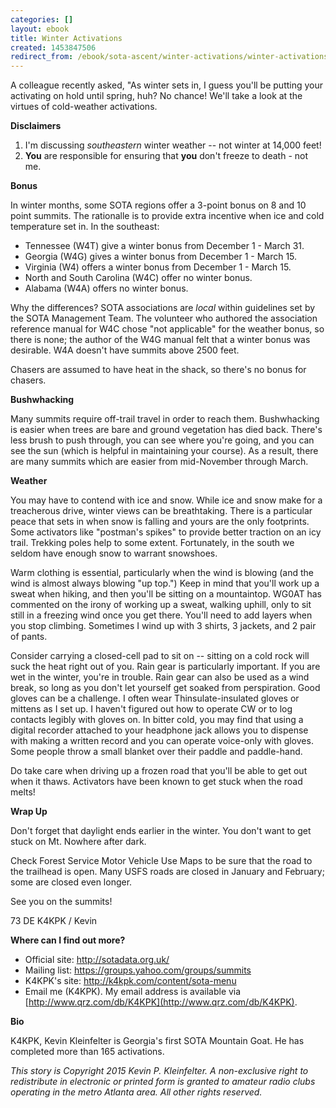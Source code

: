 ```yaml
---
categories: []
layout: ebook
title: Winter Activations
created: 1453847506
redirect_from: /ebook/sota-ascent/winter-activations/winter-activations
---
```

A colleague recently asked, "As winter sets in, I guess you'll be putting your activating on hold until spring, huh?  No chance!  We'll take a look at the virtues of cold-weather activations.

**Disclaimers**

1. I'm discussing *southeastern* winter weather -- not winter at 14,000 feet!
2. **You** are responsible for ensuring that **you** don't freeze to death - not me.

**Bonus**

In winter months, some SOTA regions offer a 3-point bonus on 8 and 10 point summits.  The rationalle is to provide extra incentive when ice and cold temperature set in.  In the southeast:

* Tennessee (W4T) give a winter bonus from December 1 - March 31.
* Georgia (W4G) gives a winter bonus from December 1 - March 15.
* Virginia (W4) offers a winter bonus from December 1 - March 15.
* North and South Carolina (W4C) offer no winter bonus.
* Alabama (W4A) offers no winter bonus.

Why the differences?  SOTA associations are *local* within guidelines set by the SOTA Management Team.  The volunteer who authored the association reference manual for W4C chose "not applicable" for the weather bonus, so there is none; the author of the W4G manual felt that a winter bonus was desirable.  W4A doesn't have summits above 2500 feet.

Chasers are assumed to have heat in the shack, so there's no bonus for chasers.

**Bushwhacking**

Many summits require off-trail travel in order to reach them.  Bushwhacking is easier when trees are bare and ground vegetation has died back.  There's less brush to push through, you can see where you're going, and you can see the sun (which is helpful in maintaining your course).  As a result, there are many summits which are easier from mid-November through March.

**Weather**

You may have to contend with ice and snow.  While ice and snow make for a treacherous drive, winter views can be breathtaking.  There is a particular peace that sets in when snow is falling and yours are the only footprints.  Some activators like "postman's spikes" to provide better traction on an icy trail.  Trekking poles help to some extent.  Fortunately, in the south we seldom have enough snow to warrant snowshoes.

Warm clothing is essential, particularly when the wind is blowing (and the wind is almost always blowing "up top.")  Keep in mind that you'll work up a sweat when hiking, and then you'll be sitting on a mountaintop.   WG0AT has commented on the irony of working up a sweat, walking uphill, only to sit still in a freezing wind once you get there. You'll need to add layers when you stop climbing.  Sometimes I wind up with 3 shirts, 3 jackets, and 2 pair of pants.

Consider carrying a closed-cell pad to sit on -- sitting on a cold rock will suck the heat right out of you.  Rain gear is particularly important.  If you are wet in the winter, you're in trouble.  Rain gear can also be used as a wind break, so long as you don't let yourself get soaked from perspiration.  Good gloves can be a challenge.  I often wear Thinsulate-insulated gloves or mittens as I set up.  I haven't figured out how to operate CW or to log contacts legibly with gloves on.  In bitter cold, you may find that using a digital recorder attached to your headphone jack allows you to dispense with making a written record and you can operate voice-only with gloves.  Some people throw a small blanket over their paddle and paddle-hand.

Do take care when driving up a frozen road that you'll be able to get out when it thaws.  Activators have been known to get stuck when the road melts!

**Wrap Up**

Don't forget that daylight ends earlier in the winter.  You don't want to get stuck on Mt. Nowhere after dark.

Check Forest Service Motor Vehicle Use Maps to be sure that the road to the trailhead is open.  Many USFS roads are closed in January and February; some are closed even longer.

See you on the summits!

73 DE K4KPK / Kevin

__Where can I find out more?__

* Official site: http://sotadata.org.uk/
* Mailing list: https://groups.yahoo.com/groups/summits
* K4KPK's site: http://k4kpk.com/content/sota-menu
* Email me (K4KPK).  My email address is available via [http://www.qrz.com/db/K4KPK](http://www.qrz.com/db/K4KPK).

__Bio__

K4KPK, Kevin Kleinfelter is Georgia's first SOTA Mountain Goat.  He has completed more than 165 activations.

*This story is Copyright 2015 Kevin P. Kleinfelter.  A non-exclusive right to redistribute in electronic or printed form is granted to amateur radio clubs operating in the metro Atlanta area.  All other rights reserved.*
